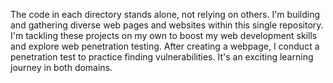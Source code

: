 The code in each directory stands alone, not relying on others. I'm building and gathering diverse web pages and websites within this single repository. I'm tackling these projects on my own to boost my web development skills and explore web penetration testing. 
After creating a webpage, I conduct a penetration test to practice finding vulnerabilities. It's an exciting learning journey in both domains.
